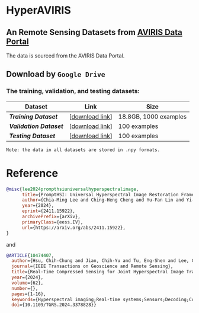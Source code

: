 # HyperAVIRIS

## An Remote Sensing Datasets from [AVIRIS Data Portal](https://aviris.jpl.nasa.gov/)

The data is sourced from the AVIRIS Data Portal.

## Download by `Google Drive`

### The training, validation, and testing datasets:

| Dataset                  | Link                                                                                                    | Size                 |
| ------------------------ | ------------------------------------------------------------------------------------------------------- | -------------------- |
| **_Training Dataset_**   | [[download link](https://drive.google.com/drive/folders/15PDZ-EQgnA_PDLWPEAo4DEl7yAXY7J5k?usp=sharing)] | 18.8GB, 1000 examples|
| **_Validation Dataset_** | [[download link](https://drive.google.com/drive/folders/11OMZ-CIjlMCufydZlLG3bmsHACkZnTKF?usp=sharing)] | 100 examples         |
| **_Testing Dataset_**    | [[download link](https://drive.google.com/drive/folders/1B2Pg43KIQnlt2T04lK0Zb6TmcHUQzbNI?usp=sharing)] | 100 examples         |

`Note: the data in all datasets are stored in .npy formats.`

# Reference

```bibtex
@misc{lee2024prompthsiuniversalhyperspectralimage,
      title={PromptHSI: Universal Hyperspectral Image Restoration Framework for Composite Degradation},
      author={Chia-Ming Lee and Ching-Heng Cheng and Yu-Fan Lin and Yi-Ching Cheng and Wo-Ting Liao and Chih-Chung Hsu and Fu-En Yang and Yu-Chiang Frank Wang},
      year={2024},
      eprint={2411.15922},
      archivePrefix={arXiv},
      primaryClass={eess.IV},
      url={https://arxiv.org/abs/2411.15922},
}
```

and

```bibtex
@ARTICLE{10474407,
  author={Hsu, Chih-Chung and Jian, Chih-Yu and Tu, Eng-Shen and Lee, Chia-Ming and Chen, Guan-Lin},
  journal={IEEE Transactions on Geoscience and Remote Sensing},
  title={Real-Time Compressed Sensing for Joint Hyperspectral Image Transmission and Restoration for CubeSat},
  year={2024},
  volume={62},
  number={},
  pages={1-16},
  keywords={Hyperspectral imaging;Real-time systems;Sensors;Decoding;Compressed sensing;Training;Task analysis;Compressed sensing;deep learning (DL);hyperspectral image (HSI);hyperspectral restoration;real-time applications},
  doi={10.1109/TGRS.2024.3378828}}
```
